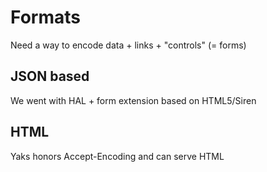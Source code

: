 # Formats

Need a way to encode data + links + "controls" (= forms)

## JSON based

We went with HAL + form extension based on HTML5/Siren

## HTML

Yaks honors Accept-Encoding and can serve HTML
